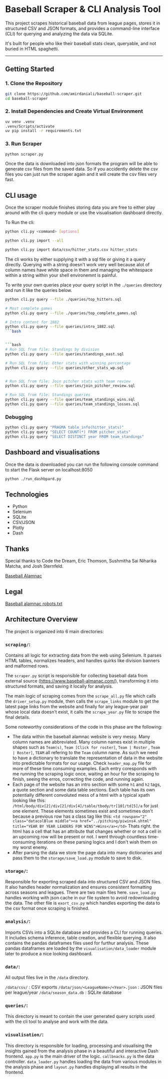 # Baseball Scraper & CLI Analysis Tool

This project scrapes historical baseball data from league pages, stores it in structured CSV and JSON formats, and provides a command-line interface (CLI) for querying and analyzing the data via SQLite.

It's built for people who like their baseball stats clean, queryable, and not buried in HTML spaghetti.

---

## Getting Started

### 1. Clone the Repository

```bash
git clone https://github.com/amirdaniali/baseball-scraper.git
cd baseball-scraper
```

### 2. Install Dependencies and Create Virtual Environment

```bash
uv venv .venv
.venv/Scripts/activate
uv pip install -r requirements.txt
```


### 3. Run Scraper

```bash
python scraper.py
```

Once the data is downloaded into json formats the program will be able to generate csv files from the saved data. So if you accidently delete the csv files you can just run the scraper again and it will create the csv files very fast.

## CLI usage

Once the scraper module finishes storing data you are free to either play around with the cli query module or use the visualisation dashboard directly.

To Run the cli:
```bash
python cli.py <command> [options]

python cli.py import --all

python cli.py import data/csv/hitter_stats.csv hitter_stats
```

The cli works by either supplying it with a sql file or giving it a query directly. Querying with a string doesn't work very well because alot of column names have white space in them and managing the whitespace within a string within your shell environemnt is painful.

To write your own queries place your query script in the `./queries` directory and run it like the queries below.


```bash
python cli.py query --file ./queries/top_hitters.sql

# Most complete games
python cli.py query --file ./queries/top_complete_games.sql

# Intro content for 1882
python cli.py query --file queries/intro_1882.sql
```bash


```bash
# Run SQL from file: Standings by division
python cli.py query --file queries/standings_east.sql

# Run SQL from file: Other stats with winning percentage
python cli.py query --file queries/other_stats_wp.sql
```

```bash

# Run SQL from file: Join pitcher stats with team review
python cli.py query --file queries/join_pitcher_review.sql
```


```bash
# Run SQL from file: Standings queries
python cli.py query --file queries/team_standings_wins.sql
python cli.py query --file queries/team_standings_losses.sql
```


### Debugging
```bash
python cli.py query "PRAGMA table_info(hitter_stats)"
python cli.py query "SELECT COUNT(*) FROM pitcher_stats"
python cli.py query "SELECT DISTINCT year FROM team_standings"
```

## Dashboard and visualisations

Once the data is downloaded you can run the following console command to start the Flask server on localhost:8050

```bash
python ./run_dashbpard.py
```

## Technologies

- Python
- Selenium
- SQLite
- CSV/JSON
- Plotly
- Dash

## Thanks

Special thanks to Code the Dream, Eric Thomson, Sushmitha Sai Niharika Matcha, and Josh Sternfeld.

[Baseball Alamnac](https://www.baseball-almanac.com/)

## Legal

[Baseball alamnac robots.txt](https://www.baseball-almanac.com/robots.txt)


## Architecture Overview

The project is organized into 6 main directories:

### `scraping/`:

Contains all logic for extracting data from the web using Selenium. It parses HTML tables, normalizes headers, and handles quirks like division banners and malformed rows. 

The `scraper.py` script is responsible for collecting baseball data from external source (https://www.baseball-almanac.com/), transforming it into structured formats, and saving it locally for analysis.

The main logic of scraping comes from the `scrape_all.py` file which calls the `driver_setup.py` module, then calls the `scrape_links` module to get the latest page links from the website and finally for any league-year pair whose local data doesn't exist, it calls the `scrape_year.py` file to scrape the final details.

Some noteworthy considerations of the code in this phase are the following:

- The data within the baseball alamnac website is very messy. Many column names are abbreviated. Many column names exist in multiple shapes such as `Team(s)`, `Team [Click for roster]`, `Team | Roster` , `Team | Roster]`, `TEAM` all refering to the `Team` column name. As such we need to have a dictionary to translate the representation of data in the website into predictable formats for our usage. Check `header_map.py` file for more of these time consuming examples. Each entry coresponds with me running the scraping logic once, waiting an hour for the scraping to finish, seeing the erros, correcting the code, and running again. 
- Each page of the website has an intro section with some `h1` and `h2` tags, a quote section and some data table sections. Each table has its own potentially different convoluted mess of a html with a typical xpath looking like this: `/html/body/div[2]/div[2]/div[4]/table/tbody/tr[10]/td[5]/a` for just one element. These elements sometimes exist and sometimes don't because a previous row has a class tag like this: `<td rowspan="2" class="datacolBlue middle"><a href="../pitching/piwins4.shtml" title="YEAR BY YEAR LEADERS FOR WINS">Wins</a></td>` Thats right. the html has a cell that has an attribute that changes whether or not a cell in an upcoming row will be present or not. I went through countless time-consuming iterations on these parsing logics and I don't wish them on my worst enemy.
- After parsing the data we store the page data into many dictionaries and pass them to the `storage/save_load.py` module to save to disk.

### `storage/`:

Responsible for exporting scraped data into structured CSV and JSON files. It also handles header normalization and ensures consistent formatting across seasons and leagues. There are two main files here. `save_load.py` handles working with json cache in our file system to avoid redownloading the data. The other file is `exort_csv.py` which handles exporting the data to the csv format once scraping is finished.


### `analysis/`: 

Imports CSVs into a SQLite database and provides a CLI for running queries. It includes schema inference, table creation, and flexible querying. It also contains the pandas dataframes files used for furthur analysis. These pandas dataframes are loaded by the `visualisation/data_loader` module later to produce a nice looking dashboard.



### `data/`:

All output files live in the `/data` directory. 

`/data/csv/` : CSV exports
`/data/json/<LeagueName>/<Year>.json` : JSON files per league/year
`/data/season_data.db` : SQLite database


### `queries/`:

This directory is meant to contain the user generated query scripts used with the cli tool to analyse and work with the data.

### `visualisation/`:

This directory is responsible for loading, processing and visualising the insights gained from the analysis phase in a beautiful and interactive Dash frontend. `app.py` is the main driver of the logic. `callbnacks.py` is the data controller. `data_loader.py` handles loading the data from various modules in the analysis phase and `layout.py` handles displaying all results in the frontend.  